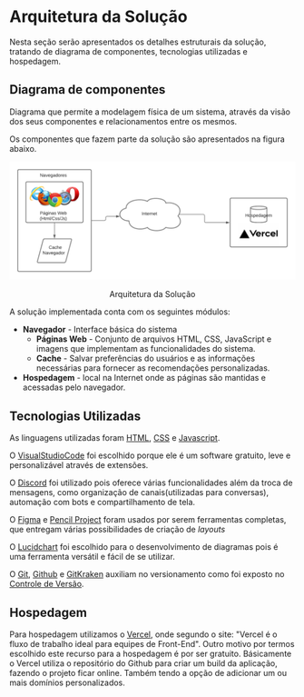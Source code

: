 # Arquitetura da Solução

Nesta seção serão apresentados os detalhes estruturais da solução, tratando de diagrama de componentes, tecnologias utilizadas e hospedagem. 

## Diagrama de componentes

Diagrama que permite a modelagem física de um sistema, através da visão dos seus componentes e relacionamentos entre os mesmos.

Os componentes que fazem parte da solução são apresentados na figura abaixo.

![Diagrama de Componentes](img/componentes.png)
<center> Arquitetura da Solução</center>

A solução implementada conta com os seguintes módulos:
- **Navegador** - Interface básica do sistema  
  - **Páginas Web** - Conjunto de arquivos HTML, CSS, JavaScript e imagens que implementam as funcionalidades do sistema.
   - **Cache** - Salvar preferências do usuários e as informações necessárias para fornecer as recomendações personalizadas.
 - **Hospedagem** - local na Internet onde as páginas são mantidas e acessadas pelo navegador. 

## Tecnologias Utilizadas

As linguagens utilizadas foram [HTML](https://www.w3.org/html/), [CSS](https://www.w3.org/Style/CSS/Overview.en.html) e [Javascript](https://www.javascript.com/).

O [VisualStudioCode](https://code.visualstudio.com/) foi escolhido porque ele é um software gratuito, leve e personalizável através de extensões.

O [Discord](https://discord.com/) foi utilizado pois oferece várias funcionalidades além da troca de mensagens, como organização de canais(utilizadas para conversas), automação com bots e compartilhamento de tela.

O [Figma](https://www.figma.com/) e [Pencil Project](https://pencil.evolus.vn/) foram usados por serem ferramentas completas, que entregam várias possibilidades de criação de *layouts*

O [Lucidchart](https://www.lucidchart.com/pages/pt) foi escolhido para o desenvolvimento de diagramas pois é uma ferramenta versátil e fácil de se utilizar.

O [Git](https://git-scm.com/), [Github](https://github.com) e [GitKraken](https://www.gitkraken.com/) auxiliam no versionamento como foi exposto no [Controle de Versão](#Controle-de-Versão).

## Hospedagem

Para hospedagem utilizamos o [Vercel](https://vercel.com/), onde segundo o site: "Vercel é o fluxo de trabalho ideal para equipes de Front-End". Outro motivo por termos escolhido este recurso para a hospedagem é por ser gratuito. Básicamente o Vercel utiliza o repositório do Github para criar um build da aplicação, fazendo o projeto ficar online. Também tendo a opção de adicionar um ou mais domínios personalizados.

